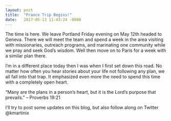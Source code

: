 ```yaml
---
layout: post
title:  "France Trip Begins!"
date:   2017-05-13 11:43:24 -0800
---
```


The time is here. We leave Portland Friday evening on May 12th headed to Geneva. There we will meet the team and spend a week in the area visiting with missionaries, outreach programs, and marinating one community while we pray and seek God’s wisdom. Well then move on to Paris for a week with a similar plan there.

I’m in a different place today then I was when I first set down this road. No matter how often you hear stories about your life not following any plan, we all fall into that trap. It emphasized even more the need to spend this time with a completely open heart.

“Many are the plans in a person’s heart, but it is the Lord’s purpose that prevails.” – Proverbs 19:21

I’ll try to post some updates on this blog, but also follow along on Twitter @kmartinix
